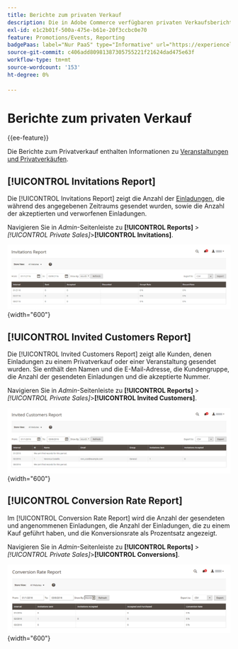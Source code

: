 ```yaml
---
title: Berichte zum privaten Verkauf
description: Die in Adobe Commerce verfügbaren privaten Verkaufsberichte bieten nützliche Informationen über Veranstaltungen und privaten Verkauf.
exl-id: e1c2b01f-500a-475e-b61e-20f3ccbc0e70
feature: Promotions/Events, Reporting
badgePaas: label="Nur PaaS" type="Informative" url="https://experienceleague.adobe.com/en/docs/commerce/user-guides/product-solutions" tooltip="Gilt nur für Adobe Commerce in Cloud-Projekten (von Adobe verwaltete PaaS-Infrastruktur) und lokale Projekte."
source-git-commit: c406add80981387305755221f21624dad475e63f
workflow-type: tm+mt
source-wordcount: '153'
ht-degree: 0%

---
```


# Berichte zum privaten Verkauf

{{ee-feature}}

Die Berichte zum Privatverkauf enthalten Informationen zu [Veranstaltungen und Privatverkäufen](../merchandising-promotions/events-private-sales.md).

## [!UICONTROL Invitations Report]

Die [!UICONTROL Invitations Report] zeigt die Anzahl der [Einladungen](../merchandising-promotions/invitations.md), die während des angegebenen Zeitraums gesendet wurden, sowie die Anzahl der akzeptierten und verworfenen Einladungen.

Navigieren Sie in _Admin_-Seitenleiste zu **[!UICONTROL Reports]** > _[!UICONTROL Private Sales]_>**[!UICONTROL Invitations]**.

![Einladungsbericht](./assets/private-sales-invitations.png){width="600"}

## [!UICONTROL Invited Customers Report]

Die [!UICONTROL Invited Customers Report] zeigt alle Kunden, denen Einladungen zu einem Privatverkauf oder einer Veranstaltung gesendet wurden. Sie enthält den Namen und die E-Mail-Adresse, die Kundengruppe, die Anzahl der gesendeten Einladungen und die akzeptierte Nummer.

Navigieren Sie in _Admin_-Seitenleiste zu **[!UICONTROL Reports]** > _[!UICONTROL Private Sales]_>**[!UICONTROL Invited Customers]**.

![Bericht „Eingeladene Kunden“](./assets/private-sales-invited-customers.png){width="600"}

## [!UICONTROL Conversion Rate Report]

Im [!UICONTROL Conversion Rate Report] wird die Anzahl der gesendeten und angenommenen Einladungen, die Anzahl der Einladungen, die zu einem Kauf geführt haben, und die Konversionsrate als Prozentsatz angezeigt.

Navigieren Sie in _Admin_-Seitenleiste zu **[!UICONTROL Reports]** > _[!UICONTROL Private Sales]_>**[!UICONTROL Conversions]**.

![Bericht zu Konversionsraten](./assets/private-sales-conversions.png){width="600"}
